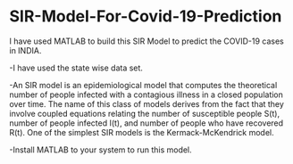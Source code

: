 # SIR-Model-For-Covid-19-Prediction
I have used MATLAB to build this SIR Model to predict the COVID-19 cases in INDIA.

-I have used the state wise data set.

-An SIR model is an epidemiological model that computes the theoretical number of people infected with a contagious illness in a closed population over time. The name of this class of models derives from the fact that they involve coupled equations relating the number of susceptible people S(t), number of people infected I(t), and number of people who have recovered R(t). One of the simplest SIR models is the Kermack-McKendrick model.

-Install MATLAB to your system to run this model.
